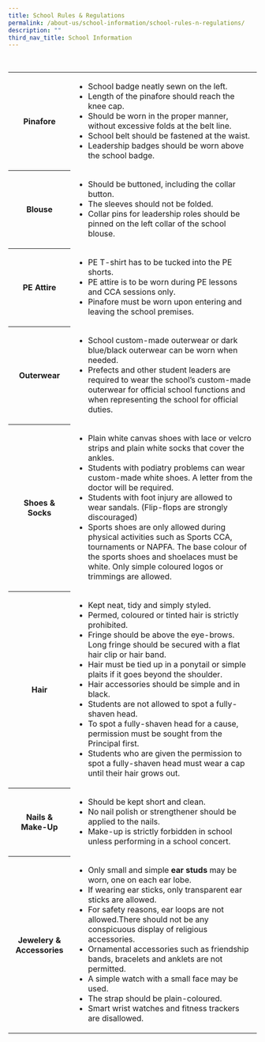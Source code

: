 ```yaml
---
title: School Rules & Regulations
permalink: /about-us/school-information/school-rules-n-regulations/
description: ""
third_nav_title: School Information
---
```

<table>  
  <tr>  
    <th>Pinafore</th>  
    <td><ul> 
			<li>School badge neatly sewn on the left.</li>
<li> Length of the pinafore should reach the knee cap.</li>
<li> Should be worn in the proper manner, without excessive folds at the belt line.</li>
<li> School belt should be fastened at the waist.</li>
<li>Leadership badges should be worn above the school badge.</li></ul></td>  
  </tr>  
	<tr>  
    <th>Blouse</th>  
    <td><ul> <li>Should be buttoned, including the collar button.</li>
<li> The sleeves should not be folded.</li>
<li> Collar pins for leadership roles should be pinned on the left collar of the school blouse.</li></ul></td>  
  </tr>
	<tr>  
    <th>PE Attire</th>  
    <td>
			<ul>
			<li> PE T-shirt has to be tucked into the PE shorts.</li>
<li>PE attire is to be worn during PE lessons and CCA sessions only.</li>
<li>Pinafore must be worn upon entering and leaving the school premises.</li></ul></td>  
  </tr>  
	<tr>  
    <th>Outerwear</th>  
    <td><ul><li>  School custom-made outerwear or dark blue/black outerwear can be worn when needed.</li>
<li>   Prefects and other student leaders are required to wear the school’s custom-made outerwear for official school functions and when representing the school for official duties.</li></ul></td>  
  </tr>  
	<tr>  
    <th>Shoes & Socks</th>  
    <td><ul><li>Plain white canvas shoes with lace or velcro strips and plain white socks that cover the ankles.</li>
<li>Students with podiatry problems can wear custom-made white shoes. A letter from the doctor will be required.</li>
<li>Students with foot injury are allowed to wear sandals. (Flip-flops are strongly discouraged)</li>
<li>Sports shoes are only allowed during physical activities such as Sports CCA, tournaments or NAPFA. The base colour of the sports shoes and shoelaces must be white. Only simple coloured logos or trimmings are allowed.</li></ul></td>  
  </tr>
	<tr>  
    <th>Hair</th>  
    <td><ul><li>Kept neat, tidy and simply styled.</li>
<li>Permed, coloured or tinted hair is strictly prohibited.</li>
<li>Fringe should be above the eye-brows. Long fringe should be secured with a flat hair clip or hair band.</li>
<li>Hair must be tied up in a ponytail or simple plaits if it goes beyond the shoulder.</li>
<li>Hair accessories should be simple and in black.</li>
<li>Students are not allowed to spot a fully-shaven head.</li>
<li>To spot a fully-shaven head for a cause, permission must be sought from the Principal first.</li>
<li>Students who are given the permission to spot a fully-shaven head must wear a cap until their hair grows out.</li></ul></td>  
  </tr>
	<tr>  
    <th>Nails & Make-Up</th>  
    <td><ul><li>Should be kept short and clean.</li>
<li>No nail polish or strengthener should be applied to the nails.</li>
<li>Make-up is strictly forbidden in school unless performing in a school concert.</li></ul></td>  
  </tr>	
	<tr>  
    <th>Jewelery & Accessories</th>  
    <td><ul><li>   Only small and simple <b>ear studs</b> may be worn, one on each ear lobe. </li>
<li>If wearing ear sticks, only transparent ear sticks are allowed.</li>
<li>For safety reasons, ear loops are not allowed.There should not be any conspicuous display of religious accessories.</li>
<li>Ornamental accessories such as friendship bands, bracelets and anklets are not permitted.</li>
<li>A simple watch with a small face may be used. </li>
<li>The strap should be plain-coloured.</li>
<li>Smart wrist watches and fitness trackers are disallowed.</li></ul></td>  
  </tr>
</table>